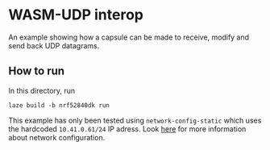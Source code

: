 # WASM-UDP interop

An example showing how a capsule can be made to receive, modify and send back UDP datagrams.

## How to run

In this directory, run

    laze build -b nrf52840dk run

This example has only been tested using `network-config-static` which uses the hardcoded `10.41.0.61/24` IP adress.
Look [here](../README.md#networking) for more information about network configuration.